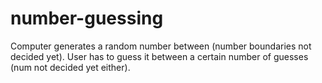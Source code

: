# number-guessing
Computer generates a random number between (number boundaries not decided yet). User has to guess it between a certain number of guesses (num not decided yet either).
